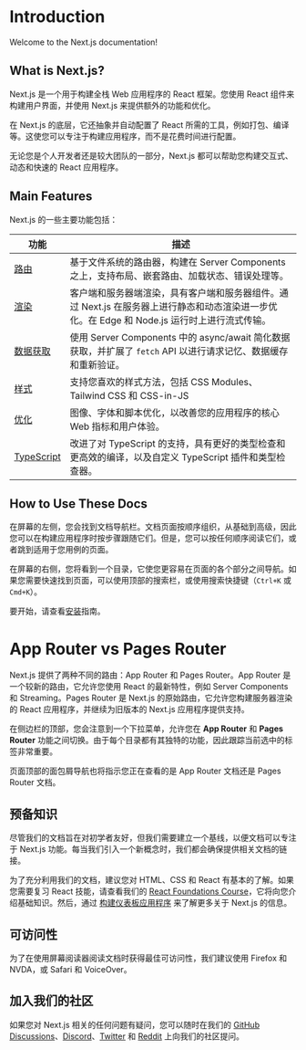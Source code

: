 # Introduction

Welcome to the Next.js documentation!

## What is Next.js?

Next.js 是一个用于构建全栈 Web 应用程序的 React 框架。您使用 React 组件来构建用户界面，并使用 Next.js 来提供额外的功能和优化。

在 Next.js 的底层，它还抽象并自动配置了 React 所需的工具，例如打包、编译等。这使您可以专注于构建应用程序，而不是花费时间进行配置。

无论您是个人开发者还是较大团队的一部分，Next.js 都可以帮助您构建交互式、动态和快速的 React 应用程序。

## Main Features

Next.js 的一些主要功能包括：

| 功能 | 描述 |
| --- | --- |
| [路由](/docs/app/building-your-application/routing) | 基于文件系统的路由器，构建在 Server Components 之上，支持布局、嵌套路由、加载状态、错误处理等。 |
| [渲染](/docs/app/building-your-application/rendering) | 客户端和服务器端渲染，具有客户端和服务器组件。通过 Next.js 在服务器上进行静态和动态渲染进一步优化。在 Edge 和 Node.js 运行时上进行流式传输。 |
| [数据获取](/docs/app/building-your-application/data-fetching) | 使用 Server Components 中的 async/await 简化数据获取，并扩展了 `fetch` API 以进行请求记忆、数据缓存和重新验证。 |
| [样式](/docs/app/building-your-application/styling) | 支持您喜欢的样式方法，包括 CSS Modules、Tailwind CSS 和 CSS-in-JS |
| [优化](/docs/app/building-your-application/optimizing) | 图像、字体和脚本优化，以改善您的应用程序的核心 Web 指标和用户体验。 |
| [TypeScript](/docs/app/building-your-application/configuring/typescript) | 改进了对 TypeScript 的支持，具有更好的类型检查和更高效的编译，以及自定义 TypeScript 插件和类型检查器。 |

## How to Use These Docs

在屏幕的左侧，您会找到文档导航栏。文档页面按顺序组织，从基础到高级，因此您可以在构建应用程序时按步骤跟随它们。但是，您可以按任何顺序阅读它们，或者跳到适用于您用例的页面。

在屏幕的右侧，您将看到一个目录，它使您更容易在页面的各个部分之间导航。如果您需要快速找到页面，可以使用顶部的搜索栏，或使用搜索快捷键（`Ctrl+K` 或 `Cmd+K`）。

要开始，请查看[安装](/docs/getting-started/installation)指南。
# App Router vs Pages Router

Next.js 提供了两种不同的路由：App Router 和 Pages Router。App Router 是一个较新的路由，它允许您使用 React 的最新特性，例如 Server Components 和 Streaming。Pages Router 是 Next.js 的原始路由，它允许您构建服务器渲染的 React 应用程序，并继续为旧版本的 Next.js 应用程序提供支持。

在侧边栏的顶部，您会注意到一个下拉菜单，允许您在 **App Router** 和 **Pages Router** 功能之间切换。由于每个目录都有其独特的功能，因此跟踪当前选中的标签非常重要。

页面顶部的面包屑导航也将指示您正在查看的是 App Router 文档还是 Pages Router 文档。

## 预备知识

尽管我们的文档旨在对初学者友好，但我们需要建立一个基线，以便文档可以专注于 Next.js 功能。每当我们引入一个新概念时，我们都会确保提供相关文档的链接。

为了充分利用我们的文档，建议您对 HTML、CSS 和 React 有基本的了解。如果您需要复习 React 技能，请查看我们的 [React Foundations Course](/learn/react-foundations)，它将向您介绍基础知识。然后，通过 [构建仪表板应用程序](/learn/dashboard-app) 来了解更多关于 Next.js 的信息。

## 可访问性

为了在使用屏幕阅读器阅读文档时获得最佳可访问性，我们建议使用 Firefox 和 NVDA，或 Safari 和 VoiceOver。

## 加入我们的社区

如果您对 Next.js 相关的任何问题有疑问，您可以随时在我们的 [GitHub Discussions](https://github.com/vercel/next.js/discussions)、[Discord](https://discord.com/invite/bUG2bvbtHy)、[Twitter](https://twitter.com/nextjs) 和 [Reddit](https://www.reddit.com/r/nextjs) 上向我们的社区提问。